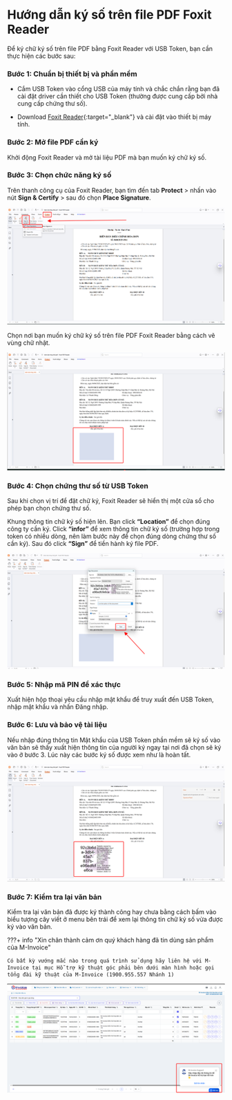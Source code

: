 # **Hướng dẫn ký số trên file PDF Foxit Reader**

Để ký chữ ký số trên file PDF bằng Foxit Reader với USB Token, bạn cần thực hiện các bước sau:

### **Bước 1: Chuẩn bị thiết bị và phần mềm**

- Cắm USB Token vào cổng USB của máy tính và chắc chắn rằng bạn đã cài đặt driver cần thiết cho USB Token (thường được cung cấp bởi nhà cung cấp chứng thư số).

- Download [Foxit Reader](https://www.foxit.com/pdf-reader/?srsltid=AfmBOoqUkdCoTj-pP5_7ztLq4lTZ-EKql90Pjrt6yCLq_zcRqX80Y6k5){:target="\_blank"} và cài đặt vào thiết bị máy tính.

### **Bước 2: Mở file PDF cần ký**

Khởi động Foxit Reader và mở tài liệu PDF mà bạn muốn ký chữ ký số.

### **Bước 3: Chọn chức năng ký số**

Trên thanh công cụ của Foxit Reader, bạn tìm đến tab **Protect** > nhấn vào nút **Sign & Certify** > sau đó chọn **Place Signature**.

![Hình 1](../../assets/images/chuKySo/ky-so-foxit-1.png)

Chọn nơi bạn muốn ký chữ ký số trên file PDF Foxit Reader bằng cách vẽ vùng chữ nhật.

![Hình 2](../../assets/images/chuKySo/ky-so-foxit-2.png)

### **Bước 4: Chọn chứng thư số từ USB Token**

Sau khi chọn vị trí để đặt chữ ký, Foxit Reader sẽ hiển thị một cửa sổ cho phép bạn chọn chứng thư số.

Khung thông tin chữ ký số hiện lên. Bạn click **“Location”** để chọn đúng công ty cần ký. Click **“infor”** để xem thông tin chữ ký số (trường hợp trong token có nhiều dòng, nên làm bước này để chọn đúng dòng chứng thư số cần ký). Sau đó click **“Sign”** để tiền hành ký file PDF.

![Hình 3](../../assets/images/chuKySo/ky-so-foxit-3.png)

### **Bước 5: Nhập mã PIN để xác thực**

Xuất hiện hộp thoại yêu cầu nhập mật khẩu để truy xuất đến USB Token, nhập mật khẩu và nhấn Đăng nhập.

### **Bước 6: Lưu và bảo vệ tài liệu**

Nếu nhập đúng thông tin Mật khẩu của USB Token phần mềm sẽ ký số vào văn bản sẽ thấy xuất hiện thông tin của người ký ngay tại nơi đã chọn sẽ ký vào ở bước 3. Lúc này các bước ký số được xem như là hoàn tất.

![Hình 4](../../assets/images/chuKySo/ky-so-foxit-4.png)

### **Bước 7: Kiểm tra lại văn bản**

Kiểm tra lại văn bản đã được ký thành công hay chưa bằng cách bấm vào biểu tượng cây viết ở menu bên trái để xem lại thông tin chữ ký số vừa được ký vào văn bản.

???+ info "Xin chân thành cảm ơn quý khách hàng đã tin dùng sản phẩm của M-Invoice"

    Có bất kỳ vướng mắc nào trong quá trình sử dụng hãy liên hệ với M-Invoice tại mục Hỗ trợ kỹ thuật góc phải bên dưới màn hình hoặc gọi tổng đài kỹ thuật của M-Invoice (1900.955.557 Nhánh 1)

![Hình 9](../../assets/images/invoice2/hotro.png)
